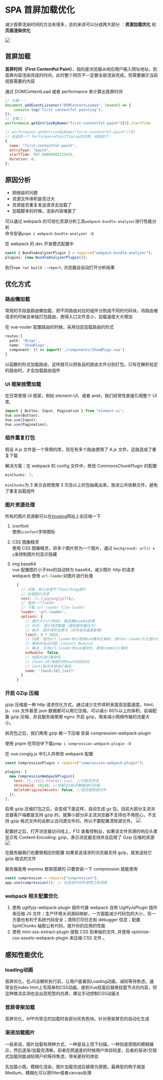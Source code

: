 # SPA 首屏加载优化

减少首屏渲染时间的方法有很多，总的来讲可以分成两大部分 ：**资源加载优化** 和 **页面渲染优化**

![](./performace.png)

## 首屏加载

**首屏时间（First Contentful Paint）**，指的是浏览器从响应用户输入网址地址，到首屏内容渲染完成的时间，此时整个网页不一定要全部渲染完成，但需要展示当前视窗需要的内容

通过 DOMContentLoad 或者 performance 来计算出首屏时间

```javascript
// 方案一：
document.addEventListener('DOMContentLoaded', (event) => {
    console.log('first contentful painting');
});
// 方案二：
performance.getEntriesByName("first-contentful-paint")[0].startTime

// performance.getEntriesByName("first-contentful-paint")[0]
// 会返回一个 PerformancePaintTiming的实例，结构如下：
{
  name: "first-contentful-paint",
  entryType: "paint",
  startTime: 507.80000002123415,
  duration: 0,
};
```

## 原因分析

- 网络延时问题
- 资源文件体积是否过大
- 资源是否重复发送请求去加载了
- 加载脚本的时候，渲染内容堵塞了

可以通过 webpack 的可视化资源分析工具`webpack-bundle-analyzer`进行性能分析  
命令安装`pnpm i webpack-bundle-analyzer -D`

在 webpack 的 dev 开发模式配置中

```javascript
const { BundleAnalyzerPlugin } = require("webpack-bundle-analyzer");
plugins: [new BundleAnalyzerPlugin()];
```

执行`npm run build --report`, 浏览器会自动打开分析结果

## 优化方式

### 路由懒加载

常用的手段是路由懒加载，把不同路由对应的组件分割成不同的代码块，待路由被请求的时候会单独打包路由，使得入口文件变小，加载速度大大增加

在 vue-router 配置路由的时候，采用动态加载路由的形式

```javascript
routes:[
  path: 'Blogs',
  name: 'ShowBlogs',
  component: () => import('./components/ShowBlogs.vue')
]
```

以函数的形式加载路由，这样就可以把各自的路由文件分别打包，只有在解析给定的路由时，才会加载路由组件

### UI 框架按需加载

在日常使用 UI 框架，例如 element-UI、或者 antd，我们经常性直接引用整个 UI 库,

```javascript
import { Button, Input, Pagination } from "element-ui";
Vue.use(Button);
Vue.use(Input);
Vue.use(Pagination);
```

### 组件重复打包

假设 A.js 文件是一个常用的库，现在有多个路由使用了 A.js 文件，这就造成了重复下载

解决方案：在 webpack 的 config 文件中，修改 CommonsChunkPlugin 的配置

```javascript
minChunks: 3;
```

`minChunks`为 3 表示会把使用 3 次及以上的包抽离出来，放进公共依赖文件，避免了重复加载组件

### 图片资源处理

所有的图片资源都可以在[tinypng](https://tinypng.com/)网站上去压缩一下

1. iconfont  
   使用`iconfont`字体图标

2. CSS 图像精灵  
   使用 CSS 图像精灵，将多个图片转为一个图片，通过 `background: url() x y`来控制图片的显示隐藏

3. img base64  
   vue 配置图片小于`8kb`的自动转为 base64，减少图片 http 的请求  
   webpack 使用 `url-loader`对图片进行处理
   ```javascript
     {
       // 问题：默认处理不了html中img图片
       // 处理图片资源
       test: /\.(jpg|png|gif)$/,
       // 使用一个loader
       // 下载 url-loader file-loader
       loader: 'url-loader',
       options: {
         // 图片大小小于8kb，就会被base64处理
         // 优点: 减少请求数量（减轻服务器压力）
         // 缺点：图片体积会更大（文件请求速度更慢）
         limit: 8 * 1024,
         // 问题：因为url-loader默认使用es6模块化解析，而html-loader引入图片是commonjs
         // 解析时会出问题：[object Module]
         // 解决：关闭url-loader的es6模块化，使用commonjs解析
         esModule: false,
         // 给图片进行重命名
         // [hash:10]取图片的hash的前10位
         // [ext]取文件原来扩展名
         name: '[hash:10].[ext]'
       }
     }
   ```

### 开启 GZip 压缩

gizp 压缩是一种 http 请求优化方式，通过减少文件体积来提高加载速度。html、js、css 文件甚至 json 数据都可以用它压缩，可以减小 60%以上的体积。前端配置 gzip 压缩，并且服务端使用 nginx 开启 gzip，用来减小网络传输的流量大小。

拆完包之后，我们再用 gzip 做一下压缩 安装 compression-webpack-plugin

使用 pnpm 在项目中下载`pnmp i compression-webpack-plugin -D`

在 vue.congig.js 中引入并修改 webpack 配置

```javascript
const CompressionPlugin = require("compression-webpack-plugin");

plugins: [
  new CompressionWebpackPlugin({
    test: /\.js$|\.html$|\.css/, //匹配文件名
    threshold: 10240, //对超过10k的数据进行压缩
    deleteOriginalAssets: false, //是否删除原文件
  }),
];
```

启用 gzip 压缩打包之后，会变成下面这样，自动生成 gz 包。目前大部分主流浏览器客户端都是支持 gzip 的，就算小部分非主流浏览器不支持也不用担心，不支持 gzip 格式文件的会默认访问源文件的，所以不要配置清除源文件。
![](./gzbuild.png)

配置好之后，打开浏览器访问线上，F12 查看控制台，如果该文件资源的响应头里显示有 Content-Encoding: gzip，表示浏览器支持并且启用了 Gzip 压缩的资源
![](resgz.png)

在服务器我们也要做相应的配置 如果发送请求的浏览器支持 gzip，就发送给它 gzip 格式的文件

服务器是用 express 框架搭建的 只要安装一下 compression 就能使用

```javascript
const compression = require("compression");
app.use(compression()); // 在其他中间件使用之前调用
```

### webpack 相关配置优化

1. 使用 uglifyjs-webpack-plugin 插件代替 webpack 自带 UglifyJsPlugin 插件来压缩 JS 文件；生产环境关闭源码映射，一方面能减少代码包的大小，另一方面也有利于系统代码安全；清除打印日志和 debugger 信息；配置 SplitChunks 抽取公有代码，提升你的应用的性能
2. 使用 mini-xss-extract-plugin 提取 CSS 到单独的文件, 并使用 optimize-css-assets-webpack-plugin 来压缩 CSS 文件 。


## 感知性能优化

### loading动画

首屏优化，在JS没解析执行前，让用户能看到Loading动画，减轻等待焦虑。通常会在index.html上写简单的CSS动画，直到Vue挂载后替换挂载节点的内容，但这种做法实测也会出现短暂的白屏，建议手动控制CSS动画关

### 首屏骨架加载

首屏优化，APP内常见的加载时各部分灰色色块。针对骨架屏页的自动化生成

### 渐进加载图片

一般来说，图片加载有两种方式，一种是自上而下扫描，一种则是原图的模糊展示，然后逐渐/加载完清晰。前者在网速差的时候用户体验较差，后者的渐进/交错式加载则能减轻用户的等待焦虑，带来更好的体验

先加载小图，模糊化渲染，图片加载完成后替换为原图，最典型的例子就是Medium，模糊化可以用filter或者canvas处理